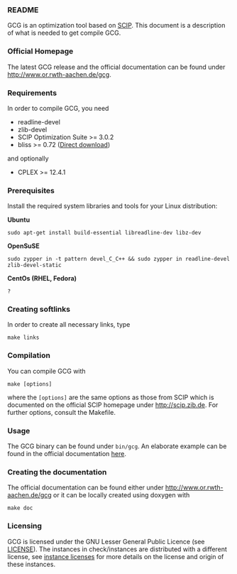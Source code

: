 ### README

GCG is an optimization tool based on [SCIP](http://scip.zib.de). This document
is a description of what is needed to get compile GCG.

### Official Homepage

The latest GCG release and the official documentation can be found under
http://www.or.rwth-aachen.de/gcg.

### Requirements

In order to compile GCG, you need

 * readline-devel
 * zlib-devel
 * SCIP Optimization Suite >= 3.0.2
 * bliss >= 0.72 ([Direct download](http://www.tcs.hut.fi/Software/bliss/bliss-0.72.zip))

and optionally

 * CPLEX >= 12.4.1

### Prerequisites

Install the required system libraries and tools for your Linux distribution:

**Ubuntu**

    sudo apt-get install build-essential libreadline-dev libz-dev

**OpenSuSE**

    sudo zypper in -t pattern devel_C_C++ && sudo zypper in readline-devel zlib-devel-static

**CentOs (RHEL, Fedora)**

    ?

### Creating softlinks

In order to create all necessary links, type

    make links

### Compilation

You can compile GCG with

    make [options]

where the `[options]` are the same options as those from SCIP which is
documented on the official SCIP homepage under http://scip.zib.de. For further
options, consult the Makefile.

### Usage

The GCG binary can be found under `bin/gcg`. An elaborate example can be found
in the official documentation [here](http://www.or.rwth-aachen.de/gcg/EXAMPLE.html).

### Creating the documentation

The official documentation can be found either under
http://www.or.rwth-aachen.de/gcg or it can be locally created using doxygen with

    make doc

### Licensing

GCG is licensed under the GNU Lesser General Public Licence (see [LICENSE](LICENSE)).
The instances in check/instances are distributed with a different license, see
[instance licenses](check/instances/readme) for more details on the license and
origin of these instances.
